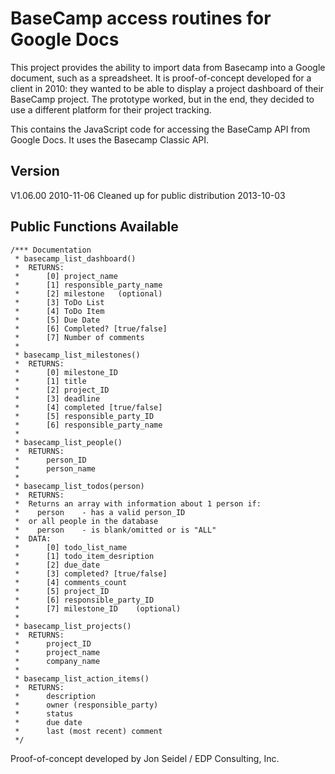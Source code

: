 BaseCamp access routines for Google Docs
========================================

This project provides the ability to import data from Basecamp into a Google document, such as a spreadsheet. 
It is proof-of-concept developed for a client in 2010: they wanted to be able to display a project dashboard of their BaseCamp project. 
The prototype worked, but in the end, they decided to use a different platform for their project tracking.

This contains the JavaScript code for accessing the BaseCamp API from Google Docs. It uses the Basecamp Classic API.

## Version
V1.06.00 2010-11-06
Cleaned up for public distribution 2013-10-03

## Public Functions Available

```
/*** Documentation
 * basecamp_list_dashboard()
 *  RETURNS:
 *  	[0] project_name
 *  	[1] responsible_party_name
 *  	[2] milestone   (optional)
 *  	[3] ToDo List
 *  	[4] ToDo Item
 *  	[5] Due Date
 *  	[6] Completed? [true/false]
 *  	[7] Number of comments
 *
 * basecamp_list_milestones()
 *  RETURNS:
 *  	[0] milestone_ID
 *  	[1] title
 *  	[2] project_ID
 *  	[3] deadline
 *  	[4] completed [true/false]
 *  	[5] responsible_party_ID
 *  	[6] responsible_party_name
 *
 * basecamp_list_people()
 *  RETURNS:
 *      person_ID
 *      person_name
 *
 * basecamp_list_todos(person)
 *  RETURNS:
 *  Returns an array with information about 1 person if:
 *    person    - has a valid person_ID
 *  or all people in the database
 *    person    - is blank/omitted or is "ALL"
 *  DATA:
 *  	[0] todo_list_name
 *  	[1] todo_item_desription
 *  	[2] due_date
 *  	[3] completed? [true/false]
 *  	[4] comments_count
 *  	[5] project_ID
 *  	[6] responsible_party_ID
 *  	[7] milestone_ID    (optional)
 *
 * basecamp_list_projects()
 *  RETURNS:
 *      project_ID
 *      project_name
 *      company_name
 *
 * basecamp_list_action_items()
 *  RETURNS:
 *      description
 *      owner (responsible_party)
 *      status
 *      due date
 *      last (most recent) comment
 */
```

Proof-of-concept developed by Jon Seidel / EDP Consulting, Inc.

